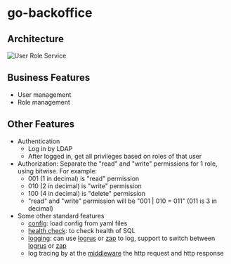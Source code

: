 # go-backoffice

## Architecture
![User Role Service](https://camo.githubusercontent.com/f1a6b2ab439fc638303e2268bf2068c2def79ddefa5c53564c846cfee46ac63a/68747470733a2f2f63646e2d696d616765732d312e6d656469756d2e636f6d2f6d61782f3830302f312a562d466e76434966546641344a715a6d596856476a512e706e67)

## Business Features
- User management
- Role management

## Other Features
- Authentication
  - Log in by LDAP
  - After logged in, get all privileges based on roles of that user
- Authorization: Separate the "read" and "write" permissions for 1 role, using bitwise. For example:
  - 001 (1 in decimal) is "read" permission
  - 010 (2 in decimal) is "write" permission
  - 100 (4 in decimal) is "delete" permission
  - "read" and "write" permission will be "001 | 010 = 011" (011 is 3 in decimal)
- Some other standard features
  - [config](https://github.com/core-go/config): load config from yaml files
  - [health check](https://github.com/core-go/health): to check health of SQL 
  - [logging](https://github.com/core-go/log): can use [logrus](https://github.com/sirupsen/logrus) or [zap](https://github.com/uber-go/zap) to log, support to switch between [logrus](https://github.com/sirupsen/logrus) or [zap](https://github.com/uber-go/zap)
  - log tracing by at the [middleware](https://github.com/core-go/log/tree/main/middleware) the http request and http response
